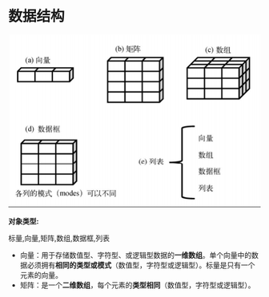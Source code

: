 # 数据结构

![](/assets/import.png)

**对象类型:**

标量,向量,矩阵,数组,数据框,列表

* 向量：用于存储数值型、字符型、或逻辑型数据的**一维数组**。单个向量中的数据必须拥有**相同的类型或模式**（数值型，字符型或逻辑型）。标量是只有一个元素的向量。
* 矩阵：是一个**二维数组**，每个元素的**类型相同**（数值型，字符型或逻辑型）。



